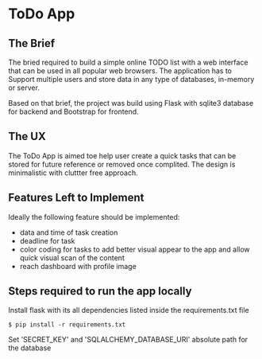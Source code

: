 # ToDo App

## The Brief

The bried required to build a simple online TODO list with a web interface that can be used in
all popular web browsers. The application has to Support multiple users and store data in
any type of databases, in-memory or server.

Based on that brief, the project was build using Flask with sqlite3 database for backend and Bootstrap for frontend.

## The UX

The ToDo App is aimed toe help user create a quick tasks that can be stored for future reference or removed once complited. The design is minimalistic with cluttter free approach.

## Features Left to Implement

Ideally the following feature should be implemented:

- data and time of task creation
- deadline for task
- color coding for tasks to add better visual appear to the app and allow quick visual scan of the content
- reach dashboard with profile image

## Steps required to run the app locally

Install flask with its all dependencies listed inside the requirements.txt file

```
$ pip install -r requirements.txt
```

Set 'SECRET_KEY' and 'SQLALCHEMY_DATABASE_URI' absolute path for the database
